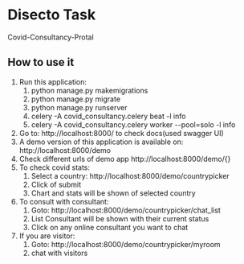 # Disecto Task
Covid-Consultancy-Protal

## How to use it
1. Run this application:
    1. python manage.py makemigrations
    2. python manage.py migrate
    3. python manage.py runserver
    4. celery -A covid_consultancy.celery beat -l info
    5. celery -A covid_consultancy.celery worker --pool=solo -l info
2. Go to: http://localhost:8000/ to check docs(used swagger UI)
3. A demo version of this application is available on: http://localhost:8000/demo
4. Check different urls of demo app http://localhost:8000/demo/{}
5. To check covid stats:
    1. Select a country: http://localhost:8000/demo/countrypicker
    2. Click of submit
    3. Chart and stats will be shown of selected country
6. To consult with consultant:
    1. Goto: http://localhost:8000/demo/countrypicker/chat_list
    2. List Consultant will be shown with their current status
    3. Click on any online consultant you want to chat
7. If you are visitor:
    1. Goto: http://localhost:8000/demo/countrypicker/myroom
    2. chat with visitors
